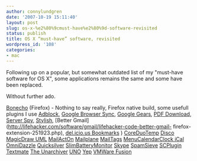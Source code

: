 ```yaml
---
author: connylundgren
date: '2007-10-19 15:11:40'
layout: post
slug: os-x-%e2%80%9cmust-have%e2%80%9d-software-revisited
status: publish
title: OS X “must-have” software, revisited
wordpress_id: '108'
categories:
- mac
---
```


Following up on a popular, but somewhat outdated list of my "must-have
software for OS X", some applications remains the same and some have been
replaced.

Without further ado.

[Bonecho](http://www.beatnikpad.com/archives/2007/07/02/firefox-2004)
(Firefox) - Nothing to say really, Firefox native build, some usefull plugins
I use [Adblock](https://addons.mozilla.org/en-US/firefox/addon/1865), [Google
Browser Sync](http://www.google.com/tools/firefox/browsersync/index.html),
[Google Gears](http://gears.google.com/), [PDF
Download](https://addons.mozilla.org/en-US/firefox/addon/636), [Server
Spy](https://addons.mozilla.org/en-US/firefox/addon/2036),
[Stylish](https://addons.mozilla.org/en-US/firefox/addon/2108), [Better
Gmail](http://lifehacker.com/software/gmail/lifehacker-code-better-gmail-
firefox-extension-251923.php), [del.icio.us
Bookmarks](https://addons.mozilla.org/en-US/firefox/addon/3615) )
[CoreDuoTemp](http://macbricol.free.fr/coreduotemp/) [
Disco](http://www.discoapp.com/) [ MagicDraw UML](http://www.magicdraw.com/) [
MailActOn](http://www.indev.ca/MailActOn.html)
[Mailplane](http://mailplaneapp.com/)
[MailTags](http://www.indev.ca/MailTags.html) [ MenuCalendarClock
iCal](http://www.objectpark.net/mcc.html)
[OmniDazzle](http://www.omnigroup.com/applications/omnidazzle/)
[Quicksilver](http://quicksilver.blacktree.com/)
[SlimBatteryMonitor](http://www.orange-carb.org/SBM/)
[Skype](http://www.skype.com) [ SpamSieve](http://c-command.com/spamsieve/)
[SCPlugin](http://scplugin.tigris.org/) [Textmate](http://macromates.com/) [
The Unarchiver](http://wakaba.c3.cx/s/apps/unarchiver.html)
[UNO](http://gui.interacto.net/) [ Yep](http://www.yepthat.com/) [ VMWare
Fusion](http://www.vmware.com/mac)

